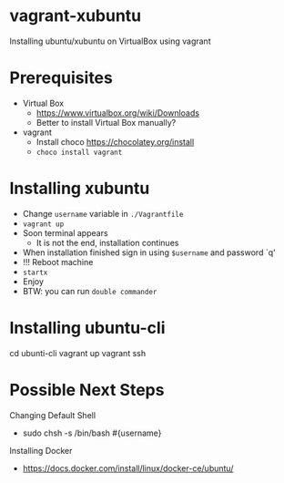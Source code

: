 # vagrant-xubuntu

Installing ubuntu/xubuntu on VirtualBox using vagrant 

# Prerequisites

- Virtual Box
  - https://www.virtualbox.org/wiki/Downloads
  - Better to install Virtual Box manually?
- vagrant 
  - Install choco https://chocolatey.org/install
  - `choco install vagrant`

# Installing xubuntu

- Change `username` variable in `./Vagrantfile`
- `vagrant up`
- Soon terminal appears
  - It is not the end, installation continues
- When installation finished sign in using `$username` and password `q'
- !!! Reboot machine
- `startx`
- Enjoy
- BTW: you can run `double commander`

# Installing ubuntu-cli

cd ubunti-cli
vagrant up
vagrant ssh


# Possible Next Steps

Changing Default Shell
- sudo chsh -s /bin/bash #{username}

Installing Docker
- https://docs.docker.com/install/linux/docker-ce/ubuntu/
